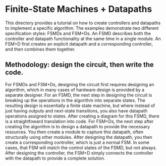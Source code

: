 # Finite-State Machines + Datapaths

This directory provides a tutorial on how to create controllers and datapaths to implement a specific algorithm. The examples demonstrate two different specification styles: 
FSMDs and FSM+Ds. An FSMD describes both the controller and datapath functionality at the same time in a single module. An FSM+D first creates an explicit datapath and a 
corresponding controller, and then combines them together. 

## Methodology: design the circuit, then write the code.

For FSMDs and FSM+Ds, designing the circuit first requires designing an algorithm, which in many cases of hardware design is provided by a separate designer. For an FSMD,
the next step in designing the circuit is breaking up the operations in the algorithm into separate states. The resulting design is essentially a finite state machine, but
where instead of just having outputs and next-state transitions, you also have datapath operations assigned to states. After creating a diagram for this FSMD, there is a
straightfoward translation into code. For FSM+Ds, the next step after creating the algorithm is to design a datapath to provide the necessary resources. You then create a 
module to capture this datapath, often structurally using other modules. After designing the datapath, you then create a corresponding controller, which is just a normal
FSM. In some cases, that FSM will match the control states of the FSMD, but not always. After designing the controller, the FSM+D simply connects the controller with the
datapath to provide a complete solution.
